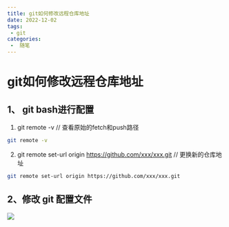 ```yaml
---
title: git如何修改远程仓库地址
date: 2022-12-02
tags:
 - git
categories:
 -  随笔
---
```


# git如何修改远程仓库地址

## 1、 git bash进行配置

1. git remote -v // 查看原始的fetch和push路径

```bash
git remote -v
```

2. git remote set-url origin https://github.com/xxx/xxx.git  // 更换新的仓库地址

```bash
git remote set-url origin https://github.com/xxx/xxx.git 
```

## 2、修改 git 配置文件

![](https://coderqls.github.io/resource/images/git_config.png)